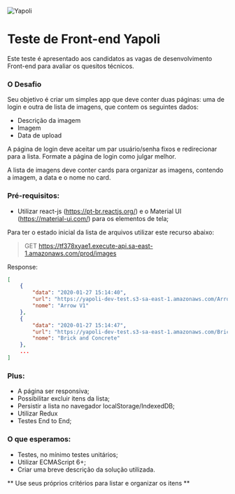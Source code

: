 ![Yapoli](https://avatars2.githubusercontent.com/u/23282442?s=200&v=4)

# Teste de Front-end Yapoli
Este teste é apresentado aos candidatos as vagas de desenvolvimento Front-end para avaliar os quesitos técnicos.

### O Desafio

Seu objetivo é criar um simples app que deve conter duas páginas: uma de login e outra de lista de imagens, que contem os seguintes dados:

* Descrição da imagem
* Imagem
* Data de upload

A página de login deve aceitar um par usuário/senha fixos e redirecionar para a lista. Formate a página de login como julgar melhor.

A lista de imagens deve conter cards para organizar as imagens, contendo a imagem, a data e o nome no card.

### Pré-requisitos: 
 - Utilizar react-js (https://pt-br.reactjs.org/) e o Material UI (https://material-ui.com/) para os elementos de tela;

Para ter o estado inicial da lista de arquivos utilizar este recurso abaixo:

> GET https://tf378xyae1.execute-api.sa-east-1.amazonaws.com/prod/images

Response:

```json
[
    {
        "data": "2020-01-27 15:14:40",
        "url": "https://yapoli-dev-test.s3-sa-east-1.amazonaws.com/Arrow_V1_1002.jpg",
        "nome": "Arrow V1"
    },
    {
        "data": "2020-01-27 15:14:47",
        "url": "https://yapoli-dev-test.s3-sa-east-1.amazonaws.com/Brick_and_Concrete_V1_1027.jpg",
        "nome": "Brick and Concrete"
    },
    ...
]
```

### Plus:
 - A página ser responsiva;
 - Possibilitar excluir itens da lista;
 - Persistir a lista no navegador localStorage/IndexedDB;
 - Utilizar Redux
 - Testes End to End;

### O que esperamos:
 - Testes, no mínimo testes unitários;
 - Utilizar ECMAScript 6+;
 - Criar uma breve descrição da solução utilizada.


** Use seus próprios critérios para listar e organizar os itens **
